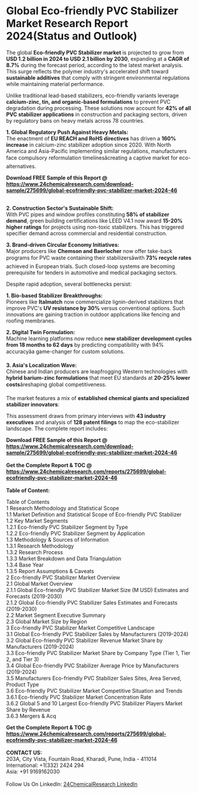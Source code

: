 <h1>Global Eco-friendly PVC Stabilizer Market Research Report 2024(Status and Outlook)</h1><p>The global <strong>Eco-friendly PVC Stabilizer market</strong> is projected to grow from <strong>USD 1.2 billion in 2024 to USD 2.1 billion by 2030</strong>, expanding at a <strong>CAGR of 8.7%</strong> during the forecast period, according to the latest market analysis. This surge reflects the polymer industry's accelerated shift toward <strong>sustainable additives</strong> that comply with stringent environmental regulations while maintaining material performance.</p><p>Unlike traditional lead-based stabilizers, eco-friendly variants leverage <strong>calcium-zinc, tin, and organic-based formulations</strong> to prevent PVC degradation during processing. These solutions now account for <strong>42% of all PVC stabilizer applications</strong> in construction and packaging sectors, driven by regulatory bans on heavy metals across 78 countries.</p><p><strong>1. Global Regulatory Push Against Heavy Metals:</strong><br>
The enactment of <strong>EU REACH and RoHS directives</strong> has driven a <strong>160% increase</strong> in calcium-zinc stabilizer adoption since 2020. With North America and Asia-Pacific implementing similar regulations, manufacturers face compulsory reformulation timelinesâcreating a captive market for eco-alternatives.</p><div><b>Download FREE Sample of this Report @ 
            <a href="https://www.24chemicalresearch.com/download-sample/275699/global-ecofriendly-pvc-stabilizer-market-2024-46">
            https://www.24chemicalresearch.com/download-sample/275699/global-ecofriendly-pvc-stabilizer-market-2024-46</a></b></div><br><p><strong>2. Construction Sector's Sustainable Shift:</strong><br>
With PVC pipes and window profiles constituting <strong>58% of stabilizer demand</strong>, green building certifications like LEED V4.1 now award <strong>15-20% higher ratings</strong> for projects using non-toxic stabilizers. This has triggered specifier demand across commercial and residential construction.</p><p><strong>3. Brand-driven Circular Economy Initiatives:</strong><br>
Major producers like <strong>Chemson and Baerlocher</strong> now offer take-back programs for PVC waste containing their stabilizersâwith <strong>73% recycle rates</strong> achieved in European trials. Such closed-loop systems are becoming prerequisite for tenders in automotive and medical packaging sectors.</p><p>Despite rapid adoption, several bottlenecks persist:</p><p><strong>1. Bio-based Stabilizer Breakthroughs:</strong><br>
Pioneers like <strong>Italmatch</strong> now commercialize lignin-derived stabilizers that improve PVC's <strong>UV resistance by 30%</strong> versus conventional options. Such innovations are gaining traction in outdoor applications like fencing and roofing membranes.</p><p><strong>2. Digital Twin Formulation:</strong><br>
Machine learning platforms now reduce <strong>new stabilizer development cycles from 18 months to 62 days</strong> by predicting compatibility with 94% accuracyâa game-changer for custom solutions.</p><p><strong>3. Asia's Localization Wave:</strong><br>
Chinese and Indian producers are leapfrogging Western technologies with <strong>hybrid barium-zinc formulations</strong> that meet EU standards at <strong>20-25% lower costs</strong>âreshaping global competitiveness.</p><p>The market features a mix of <strong>established chemical giants and specialized stabilizer innovators</strong>:</p><p>This assessment draws from primary interviews with <strong>43 industry executives</strong> and analysis of <strong>128 patent filings</strong> to map the eco-stabilizer landscape. The complete report includes:
</p><div><b>Download FREE Sample of this Report @ 
            <a href="https://www.24chemicalresearch.com/download-sample/275699/global-ecofriendly-pvc-stabilizer-market-2024-46">
            https://www.24chemicalresearch.com/download-sample/275699/global-ecofriendly-pvc-stabilizer-market-2024-46</a></b></div><br><div><b>Get the Complete Report & TOC @ 
            <a href="https://www.24chemicalresearch.com/reports/275699/global-ecofriendly-pvc-stabilizer-market-2024-46">
            https://www.24chemicalresearch.com/reports/275699/global-ecofriendly-pvc-stabilizer-market-2024-46</a></b></div><br>
            <b>Table of Content:</b><p>Table of Contents<br />
1 Research Methodology and Statistical Scope<br />
1.1 Market Definition and Statistical Scope of Eco-friendly PVC Stabilizer<br />
1.2 Key Market Segments<br />
1.2.1 Eco-friendly PVC Stabilizer Segment by Type<br />
1.2.2 Eco-friendly PVC Stabilizer Segment by Application<br />
1.3 Methodology & Sources of Information<br />
1.3.1 Research Methodology<br />
1.3.2 Research Process<br />
1.3.3 Market Breakdown and Data Triangulation<br />
1.3.4 Base Year<br />
1.3.5 Report Assumptions & Caveats<br />
2 Eco-friendly PVC Stabilizer Market Overview<br />
2.1 Global Market Overview<br />
2.1.1 Global Eco-friendly PVC Stabilizer Market Size (M USD) Estimates and Forecasts (2019-2030)<br />
2.1.2 Global Eco-friendly PVC Stabilizer Sales Estimates and Forecasts (2019-2030)<br />
2.2 Market Segment Executive Summary<br />
2.3 Global Market Size by Region<br />
3 Eco-friendly PVC Stabilizer Market Competitive Landscape<br />
3.1 Global Eco-friendly PVC Stabilizer Sales by Manufacturers (2019-2024)<br />
3.2 Global Eco-friendly PVC Stabilizer Revenue Market Share by Manufacturers (2019-2024)<br />
3.3 Eco-friendly PVC Stabilizer Market Share by Company Type (Tier 1, Tier 2, and Tier 3)<br />
3.4 Global Eco-friendly PVC Stabilizer Average Price by Manufacturers (2019-2024)<br />
3.5 Manufacturers Eco-friendly PVC Stabilizer Sales Sites, Area Served, Product Type<br />
3.6 Eco-friendly PVC Stabilizer Market Competitive Situation and Trends<br />
3.6.1 Eco-friendly PVC Stabilizer Market Concentration Rate<br />
3.6.2 Global 5 and 10 Largest Eco-friendly PVC Stabilizer Players Market Share by Revenue<br />
3.6.3 Mergers & Acq</p><div><b>Get the Complete Report & TOC @ 
            <a href="https://www.24chemicalresearch.com/reports/275699/global-ecofriendly-pvc-stabilizer-market-2024-46">
            https://www.24chemicalresearch.com/reports/275699/global-ecofriendly-pvc-stabilizer-market-2024-46</a></b></div><br><b>CONTACT US:</b><br>
            203A, City Vista, Fountain Road, Kharadi, Pune, India - 411014<br>
            International: +1(332) 2424 294<br>
            Asia: +91 9169162030 <br><br>
            Follow Us On LinkedIn: <a href="https://www.linkedin.com/company/24chemicalresearch/">24ChemicalResearch LinkedIn</a>
